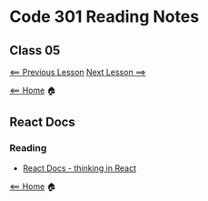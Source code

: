 # Code 301 Reading Notes

## Class 05

[<== Previous Lesson](class4.md) [Next Lesson ==>](class6.md)

[<== Home](README.md) 🏠

## React Docs

### Reading

* [React Docs - thinking in React](https://reactjs.org/docs/thinking-in-react.html)

[<== Home](README.md) 🏠
